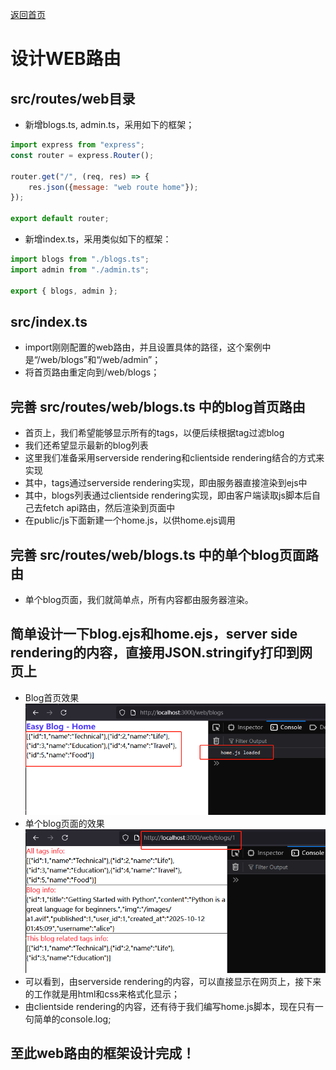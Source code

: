 [返回首页](../Readme.md)

# 设计WEB路由

## src/routes/web目录 
- 新增blogs.ts, admin.ts，采用如下的框架；
```javascript
import express from "express";
const router = express.Router();

router.get("/", (req, res) => {
    res.json({message: "web route home"});
});

export default router;
```
- 新增index.ts，采用类似如下的框架：
```javascript
import blogs from "./blogs.ts";
import admin from "./admin.ts";

export { blogs, admin };
```

## src/index.ts
- import刚刚配置的web路由，并且设置具体的路径，这个案例中是“/web/blogs”和“/web/admin”；
- 将首页路由重定向到/web/blogs；

## 完善 src/routes/web/blogs.ts 中的blog首页路由
- 首页上，我们希望能够显示所有的tags，以便后续根据tag过滤blog
- 我们还希望显示最新的blog列表
- 这里我们准备采用serverside rendering和clientside rendering结合的方式来实现
- 其中，tags通过serverside rendering实现，即由服务器直接渲染到ejs中
- 其中，blogs列表通过clientside rendering实现，即由客户端读取js脚本后自己去fetch api路由，然后渲染到页面中
- 在public/js下面新建一个home.js，以供home.ejs调用

## 完善 src/routes/web/blogs.ts 中的单个blog页面路由
- 单个blog页面，我们就简单点，所有内容都由服务器渲染。

## 简单设计一下blog.ejs和home.ejs，server side rendering的内容，直接用JSON.stringify打印到网页上
- Blog首页效果
![blog首页效果](./step05-01.png)
- 单个blog页面的效果
![单个blog页面的效果](./step05-02.png)
- 可以看到，由serverside rendering的内容，可以直接显示在网页上，接下来的工作就是用html和css来格式化显示；
- 由clientside rendering的内容，还有待于我们编写home.js脚本，现在只有一句简单的console.log;


## 至此web路由的框架设计完成！
